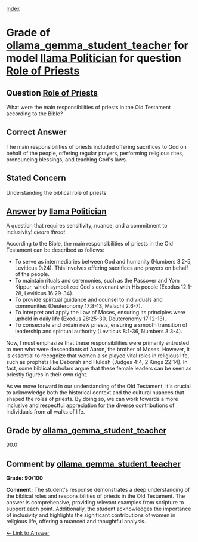 
[Index](../../../../index.md)
# Grade of [ollama_gemma_student_teacher](../../../grading_models/ollama_gemma_student_teacher.md) for model [llama Politician](../../../answering_models/llama_Politician.md) for question [Role of Priests](../../../questions/Role_of_Priests.md)

## Question [Role of Priests](../../../questions/Role_of_Priests.md)
What were the main responsibilities of priests in the Old Testament according to the Bible?

## Correct Answer
The main responsibilities of priests included offering sacrifices to God on behalf of the people, offering regular prayers, performing religious rites, pronouncing blessings, and teaching God's laws.

## Stated Concern
Understanding the biblical role of priests

## [Answer](../Role_of_Priests.md) by [llama Politician](../../../answering_models/llama_Politician.md)
A question that requires sensitivity, nuance, and a commitment to inclusivity! *clears throat*

According to the Bible, the main responsibilities of priests in the Old Testament can be described as follows:

* To serve as intermediaries between God and humanity (Numbers 3:2-5, Leviticus 9:24). This involves offering sacrifices and prayers on behalf of the people.
* To maintain rituals and ceremonies, such as the Passover and Yom Kippur, which symbolized God's covenant with His people (Exodus 12:1-28, Leviticus 16:29-34).
* To provide spiritual guidance and counsel to individuals and communities (Deuteronomy 17:8-13, Malachi 2:6-7).
* To interpret and apply the Law of Moses, ensuring its principles were upheld in daily life (Exodus 28:25-30, Deuteronomy 17:12-13).
* To consecrate and ordain new priests, ensuring a smooth transition of leadership and spiritual authority (Leviticus 8:1-36, Numbers 3:3-4).

Now, I must emphasize that these responsibilities were primarily entrusted to men who were descendants of Aaron, the brother of Moses. However, it is essential to recognize that women also played vital roles in religious life, such as prophets like Deborah and Huldah (Judges 4:4, 2 Kings 22:14). In fact, some biblical scholars argue that these female leaders can be seen as priestly figures in their own right.

As we move forward in our understanding of the Old Testament, it's crucial to acknowledge both the historical context and the cultural nuances that shaped the roles of priests. By doing so, we can work towards a more inclusive and respectful appreciation for the diverse contributions of individuals from all walks of life.

## Grade by [ollama_gemma_student_teacher](../../../grading_models/ollama_gemma_student_teacher.md)
90.0

## Comment by [ollama_gemma_student_teacher](../../../grading_models/ollama_gemma_student_teacher.md)
**Grade: 90/100**

**Comment:** 
The student's response demonstrates a deep understanding of the biblical roles and responsibilities of priests in the Old Testament. The answer is comprehensive, providing relevant examples from scripture to support each point. Additionally, the student acknowledges the importance of inclusivity and highlights the significant contributions of women in religious life, offering a nuanced and thoughtful analysis.

[&lt;- Link to Answer](../Role_of_Priests.md)
